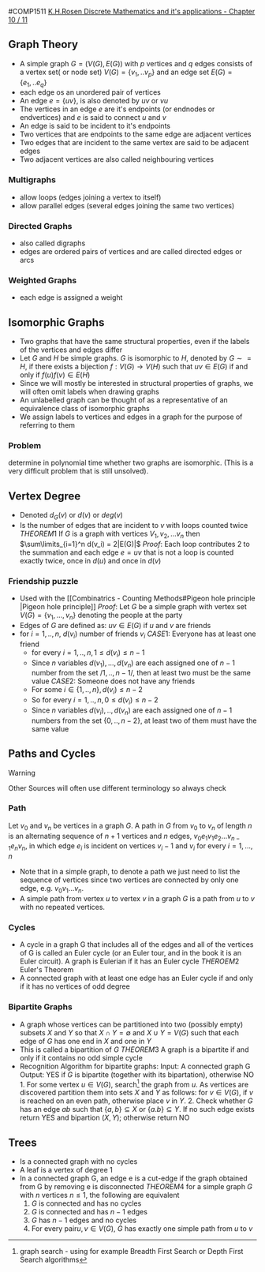 #COMP1511
[K.H.Rosen Discrete Mathematics and it's applications - Chapter 10 / 11](https://docs.google.com/viewer?a=v&pid=sites&srcid=ZGVmYXVsdGRvbWFpbnxzYWVlZG9vbjF8Z3g6N2JmM2Y5YWEzMmRlNWUzNw)
## Graph Theory
- A simple graph $G=(V(G),E(G))$ with $p$ vertices and $q$ edges consists of a vertex set( or node set) $V(G)= \{v_1, .. v_p\}$ and an edge set $E(G) = \{e_1, ..e_q\}$ 
- each edge os an unordered pair of vertices
- An edge $e = \{uv\}$, is also denoted by $uv$ or $vu$
- The vertices in an edge $e$ are it's endpoints (or endnodes or endvertices) and $e$ is said to connect $u$ and $v$
- An edge is said to be incident to it's endpoints
- Two vertices that are endpoints to the same edge are adjacent vertices
- Two edges that are incident to the same vertex are said to be adjacent edges
- Two adjacent vertices are also called neighbouring vertices

### Multigraphs
- allow loops (edges joining a vertex to itself)
- allow parallel edges (several edges joining the same two vertices)
### Directed Graphs
- also called digraphs
- edges are ordered pairs of vertices and are called directed edges or arcs
### Weighted Graphs
- each edge is assigned a weight

## Isomorphic Graphs
- Two graphs that have the same structural properties, even if the labels of the vertices and edges differ
- Let $G$ and $H$ be simple graphs. $G$ is isomorphic to $H$, denoted by $G ∼= H$, if there exists a bijection $f : V(G) →V(H)$ such that $uv ∈ E(G)$ if and only if $f(u)f(v) ∈ E(H)$
- Since we will mostly be interested in structural properties of graphs, we will often omit labels when drawing graphs
- An unlabelled graph can be thought of as a representative of an equivalence class of isomorphic graphs
- We assign labels to vertices and edges in a graph for the purpose of referring to them
### Problem
determine in polynomial time whether two graphs are isomorphic. (This is a very difficult problem that is still unsolved).

## Vertex Degree
- Denoted $d_G(v)$ or $d(v)$ or $deg(v)$
- Is the number of edges that are incident to $v$ with loops counted twice
$THEOREM1$ If $G$ is a graph with vertices $V_1, v_2,...v_n$ then $\sum\limits_{i=1}^n d(v_i) = 2|E(G)|$
$Proof:$ Each loop contributes 2 to the summation and each edge $e=uv$ that is not a loop is counted exactly twice, once in $d(u)$ and once in $d(v)$ 
### Friendship puzzle
- Used with the [[Combinatrics - Counting Methods#Pigeon hole principle |Pigeon hole principle]]
$Proof:$ Let $G$ be a simple graph with vertex set $V(G) = \{v_1, ...,v_n\}$ denoting the people at the party
- Edges of $G$ are defined as: $uv\in E(G)$ if $u$ and $v$ are friends
- for $i=1,..,n$, $d(v_i)$ number of friends $v_i$
	$CASE1:$ Everyone has at least one friend
	- for every $i=1,..,n,1\leq d(v_i) \leq n-1$
	- Since $n$ variables $d(v_1),...,d(v_n)$ are each assigned one of $n-1$ number from the set $/{1,..,n-1/}$, then at least two must be the same value
	$CASE2:$ Someone does not have any friends
	- For some $i \in \{1,..,n\},d(v_i) \leq n-2$
	- So for every $i=1, ..,n,0 \leq d(v_i) \leq n-2$
	- Since $n$ variables $d(v_i),..,d(v_n)$ are each assigned one of $n-1$ numbers from the set $\{0,..,n-2\}$, at least two of them must have the same value

## Paths and Cycles
>[!warning]
Other Sources will often use different terminology so always check
### Path
Let $v_0$ and $v_n$ be vertices in a graph $G$. A path in $G$ from $v_0$ to $v_n$ of length $n$ is an alternating sequence of $n+1$ vertices and $n$ edges, $v_0e_1v_1e_2 ... v_{n-1}e_nv_n$, in which edge $e_i$ is incident on vertices $v_i−1$ and $v_i$ for every $i = 1,...,n$
- Note that in a simple graph, to denote a path we just need to list the sequence of vertices since two vertices are connected by only one edge, e.g. $v_0v_1 ... v_n$.
- A simple path from vertex $u$ to vertex $v$ in a graph $G$ is a path from $u$ to $v$ with no repeated vertices.
### Cycles
- A cycle in a graph G that includes all of the edges and all of the vertices of G is called an Euler cycle (or an Euler tour, and in the book it is an Euler circuit). A graph is Eulerian if it has an Euler cycle
$THEROEM2$ Euler's Theorem
- A connected graph with at least one edge has an Euler cycle if and only if it has no vertices of odd degree
### Bipartite Graphs
- A graph whose vertices can be partitioned into two (possibly empty) subsets $X$ and $Y$ so that $X \cap Y = \emptyset$ and $X \cup Y = V(G)$ such that each edge of $G$ has one end in $X$ and one in $Y$
- This is called a bipartition of $G$
$THEOREM3$ A graph is a bipartite if and only if it contains no odd simple cycle
- Recognition Algorithm for bipartite graphs:
	Input: A connected graph G
	Output: YES if $G$ is bipartite (together with its bipartation), otherwise NO
		1. For some vertex $u \in V(G)$, search[^1] the graph from $u$. As vertices are discovered partition them into sets $X$ and $Y$ as follows: for $v \in V(G)$, if $v$ is reached on an even path, otherwise place $v$ in $Y$.
		2. Check whether $G$ has an edge $ab$ such that $\{a,b\} \subseteq X$ or $\{a.b\} \subseteq Y$. If no such edge exists return YES and bipartion $(X,Y)$; otherwise return NO

## Trees
- Is a connected graph with no cycles
- A leaf is a vertex of degree 1
- In a connected graph G, an edge e is a cut-edge if the graph obtained from G by removing e is disconnected
$THEOREM4$ for a simple graph $G$ with $n$ vertices $n \leq 1$, the following are equivalent
	1. $G$ is connected and has no cycles
	2. $G$ is connected and has $n-1$ edges
	3. $G$ has $n-1$ edges and no cycles
	4. For every pair$u,v \in V(G)$, $G$ has exactly one simple path from $u$ to $v$


[^1]: graph search - using for example Breadth First Search or Depth First Search algorithms